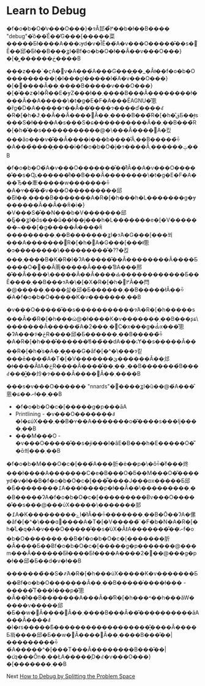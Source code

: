 # Learn to Debug
[//]: # (Version:1.0.0)
�f�o�b�O�̓v���O���}�ɂȂ邽�߂̊��b�ł��B���� "debug"�̍ŏ��̈Ӗ��̓G���[�����菜�����Ƃł����A���ۂɏd�v�ȈӖ��́A�v���O�����̎��s�𒲂ׂĒ��ׂ邱�Ƃł��B���ʓI�Ƀf�o�b�O�ł��Ȃ��v���O���}�[�͖ڂ������܂����B

���z���`�ҁA�݌v�A���́A���G���̗��_�Ȃǂ��f�o�b�O���������{�I���ƍl�����l�́A�v���O���}�[�𓭂����Ă��܂����B�����v���O���}�[�͗��z�I�Ȑ��E�ɏZ���ł��܂����B���Ȃ��������ł����Ă��A�����\�t�g�E�F�A���ЁAGNU�̂悤�ȑg�D�A�����т��Ȃ��̓����ɂ����ď����ꂽ�R�[�h�Ɉ͂܂��Ă��Ȃ����΂Ȃ��܂����B���̃R�[�h�̂قƂ��ǂ͕s���S�ł����A�s���S�ɕ����������Ă��܂��B���̃R�[�h�̎��s�����������@�\���Ȃ����΁A�킸���ȃo���v�͂��Ȃ����i���ɓ����̂Ă܂��B�����̏ꍇ�A���̉����͎����i�f�o�b�O�j�ɂ����Ă̂ݓ������܂��B

�f�o�b�O�́A�v���O�������̂��̂ł͂Ȃ��A�v���O�����̎��s�Ɋւ������̂ł��B���Ȃ��������\�t�g�E�F�A���Ђ��牽�����w�������ꍇ�A�ʏ��͂��̃v���O���������邱�Ƃ͂ł��܂����B�������A�R�[�h���h�L�������g�ɏ������Ă��Ȃ��ꏊ�i�}�V���S�̂��N���b�V�������邱�Ƃ͈��ʓI�ős���ȗ��ł��j���h�L�������e�[�V�������~���[�g�����Ă����ꏊ���������܂��B�������ʓI�ɂ́A�G���[���쐬���A�������񂾃R�[�h�𒲂ׁA�G���[���ǂ̂悤�ɔ��������\���������̂�??�킩���܂����B�K�R�I�ɁA�����͂��Ȃ��������Ă����Ƃ����O�񂪂��Ȃ萳�����Ȃ����ƁA���邢�͂��Ȃ����\�����Ă��Ȃ����Ԃ������������Ƃ��Ӗ����܂��B���ɂ́A�\�[�X�R�[�h�𒭂߂Ă��閂�@�����܂����삷�邱�Ƃ������܂��B�����łȂ��ꍇ�́A�f�o�b�O�����K�v�������܂��B

�v���O�����̎��s�����������ɂ́A�R�[�h�����s���Ă��̃R�[�h���ώ@�ł����K�v�������܂��B���ʂɕ\�������Ă������́A�܂���2�̃C�x���g�Ԃ̒x���̂悤�ɁA���ꂪ�ڂɌ����邱�Ƃ������܂��B�����̏ꍇ�A�R�[�h���̂������̕ϐ��̏��ԁA���ۂɎ��s�����Ă����R�[�h�̍s�A�܂��͕��G�ȃf�[�^�\���ɂ킽���ē����̃A�T�[�V�������ێ������Ă��邩�ǂ����ȂǁA�ڂɌ����Ȃ����̂��܂܂��܂��B�������̉B���ꂽ���͖̂��炩�ɂ����Ȃ����΂Ȃ��܂����B

���s�v���O������ "nnards"�𒲂ׂ����ʓI�ȕ��@�́A���̂悤�ɕ��ނł��܂��B

- �f�o�b�O�c�[�����g�p���āA
- Printlining - �v���O�������ꎞ�I�ɕύX���܂��B�ʏ��A�������o�͂����s���ǉ����܂��B
- ���M���O - �v���O�����̎��s�ɉi���I�ȃE�B���h�E�����O�̌`�ō쐬���܂��B

�f�o�b�M���O�c�[���́A���肵�ė��p�\�ȏꍇ�͑f���炵���ł����A�������C�e�B���O�ƃ��M���O�͂����ɏd�v�ł��B�f�o�b�O�c�[���͌����J���ɒx�����Ƃ邱�Ƃ��������߁A���ł����p�ł��Ȃ��\���������܂��B�����ɁA�f�o�b�O�c�[���������Ƀv���O�����̎��s���@���ύX�����\�������邽�߁A�K���������ۓI�ł͂Ȃ��ꍇ�������܂��B�Ō��ɁA�傫�ȃf�[�^�\���ɑ΂����A�T�[�V�����̃`�F�b�N�A�R�[�h�̋L�q�A�v���O�����̎��s�̕ύX�ȂǁA�������̎��ނ̃f�o�b�O�������܂��B�f�o�b�O�c�[�������肵�Ă����Ƃ��Ƀf�o�b�O�c�[�����g�p�������@���m���Ă������Ƃ͗ǂ����Ƃł����A����2�̕��@���g�p�ł��邱�Ƃ��d�v�ł��B

�������̏��S�҂́A�R�[�h���ύX�����K�v�������Ƃ��Ƀf�o�b�O�������Ă��܂��B�����͗����ł��� - �����͒T���I���p�̂悤�Ȃ��̂ł��B�������A���Ȃ��̓R�[�h���˂��h���ăW�����v�����邱�Ƃ��w�΂Ȃ����΂Ȃ��܂����B���Ȃ��͂����������āA���Ȃ����ꎞ�I�ɍs�����Ƃ͂������������������͉̂����Ȃ����Ƃ𗝉����邱�Ƃ��w�΂Ȃ����΂Ȃ��܂����B���̋��|���������ꍇ�́A�����^�[���T���Ă��������B���̋��|�ւ̕q���Ȏn�܂��ŁA�����̗D�ꂽ�v���O���}�[�������܂��B

Next [How to Debug by Splitting the Problem Space](02-How-to-Debug-by-Splitting-the-Problem-Space.md)
